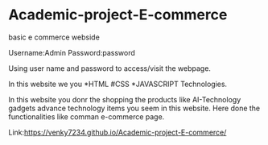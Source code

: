 # Academic-project-E-commerce
basic e commerce webside

Username:Admin
Password:password


Using user name and password to access/visit the webpage.


In this website we you 
*HTML
#CSS
*JAVASCRIPT Technologies.

In this website you donr the shopping the products like AI-Technology gadgets advance technology items you seem in this website.
Here done the functionalities like comman e-commerce page.


Link:https://venky7234.github.io/Academic-project-E-commerce/
